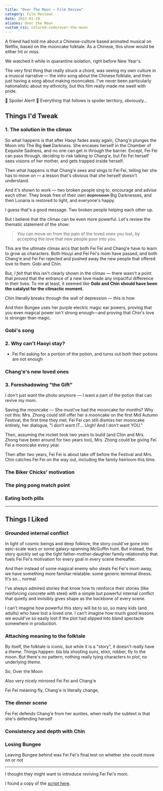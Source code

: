 ```yaml
---
title: "Over The Moon – Film Review"
category: Film Reviews
date: 2022-01-29
aliases: Over the Moon
custom_css: colored-code/over-the-moon
---
```


A friend had told me about a Chinese-culture based animated musical on Netflix, based on the mooncake folktale. As a Chinese, this show would be either hit or miss.

<!--more-->

We watched it while in quarantine isolation, right before New Year's.

The very first thing that really struck a chord, was seeing my own culture in a musical narrative — the intro song about the Chinese folktale, and then just having a song about making mooncakes. I've never been particularly nationalistic about my ethnicity, but this film really made me swell with pride.

🚨 Spoiler Alert! 🚨 Everything that follows is spoiler territory, obviously…

## Things I'd Tweak

### 1. The solution in the climax

So what happens is that after Haoyi fades away again, Chang'e plunges the Moon into The Big ~~Sad~~ Darkness. She encases herself in the Chamber of Exquisite Sadness, and no one can get in through the barrier. Except, Fei Fei can pass through, deciding to risk talking to Chang'e, but Fei Fei herself sees visions of her mother, and gets trapped inside herself.

Then what happens is that Chang'e sees and sings to Fei Fei, telling her she has to move on — a lesson that's obvious that she herself doesn't understand. 

And it's shown to work — two broken people sing to, encourage and advise each other. They break free of their own ~~depression~~ Big Darknesses, and then Lunaria is restored to light, and everyone's happy.

I guess that's a good message. Two broken people helping each other up.

But I believe that the climax can be even more powerful. Let's review the thematic statement of the show: 

> You can move on from the pain of the loved ones you lost, by accepting the love that new people pour into you.

This are the ultimate climax arcs that both Fei Fei and Chang'e have to learn to grow as characters. Both Houyi and Fei Fei's mom have passed, and both Chang'e and Fei Fei rejected and pushed away the new people that offered love to them: Gobi and Chin.

But, *I felt* that this isn't clearly shown in the climax — there wasn't a point that *proved* that the entrance of a new love made any impactful difference in their lives. To me at least, it seemed like **Gobi and Chin should have been the catalyst for the climactic moment.**



Chin literally breaks through the wall of depression — this is how 

And then Bungee uses her purple electric magic ear powers, proving that you even magical power isn't strong enough—and proving that Chin's love is stronger than magic.

### Gobi's song

### 2. Why can't Haoyi stay?

- Fei Fei asking for a portion of the potion, and turns out both their potions are not enough

### Chang'e's new loved ones


### 3. Foreshadowing "the Gift"

I don't just want the photo anymore — I want a part of the potion that can revive my mom.

Saving the mooncake — She must've had the mooncake for months? Why not this: Mrs. Zhong could still offer her a mooncake on the first Mid Autumn Festival, the first time they met. Fei Fei can still dismiss her mooncake entirely, her dialogue, "I don’t want IT... Urgh! And I don’t want YOU."

Then, assuming the rocket took two years to build (and Chin and Mrs. Zhong have been around for two years too), Mrs. Zhong could be giving Fei Fei a mooncake every year.

Then after two years, Fei Fei is about take off before the Festival and Mrs. Chin catches Fei Fei on the way out, including the family heirloom this time.

### The Biker Chicks' motivation

### The ping pong match point

### Eating both pills

---

## Things I Liked

### Grounded internal conflict

In light of cosmic beings and deep folklore, the story could've gone into epic-scale wars or some galaxy-spanning McGuffin hunt. But instead, the story quickly set up the tight father-mother-daughter family relationship that fuels Fei Fei's motivation for every goal in every scene thereafter.

And then instead of some magical enemy who steals Fei Fei's mom away, we have something more familiar relatable: some generic terminal illness. It's so… normal. 

I've always admired stories that know how to reinforce their stories (like reinforcing concrete with steel) with a simple but powerful internal conflict that quietly and invisibly gives shape as the backbone of every scene.

I can't imagine how powerful this story will be to so, so many kids (and adults) who have lost a loved one. I can't imagine how much good lessons we would've so easily lost if the plot had slipped into bland spectacle somewhere in production.

### Attaching meaning to the folktale

By itself, the folktale is iconic, but while it is a "story", it doesn't really have a *theme*. Things happen: bla bla shooting suns, elixir, robber, fly to the moon. But there's no pattern, nothing really tying characters to plot, no underlying *theme.*

So, Over the Moon 

Also very nicely mirrored Fei Fei and Chang'e

Fei Fei meaning fly, Chang'e is literally change,



### The dinner scene

Fei Fei defends Chang'e from her aunties, when really the subtext is that she's defending herself

### Consistency and depth with Chin

### Losing Bungee

Leaving Bungee behind was Fei Fei's final test on whether she could move on or not

---

I thought they might want to introduce reviving Fei Fei's mom. 

I found a copy of the [script here](https://deadline.com/2021/03/over-the-moon-screenplay-read-audrey-wells-script-1234708864/).
